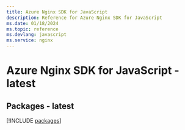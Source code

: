 ```yaml
---
title: Azure Nginx SDK for JavaScript
description: Reference for Azure Nginx SDK for JavaScript
ms.date: 01/18/2024
ms.topic: reference
ms.devlang: javascript
ms.service: nginx
---
```

# Azure Nginx SDK for JavaScript - latest
## Packages - latest
[!INCLUDE [packages](nginx-index.md)]